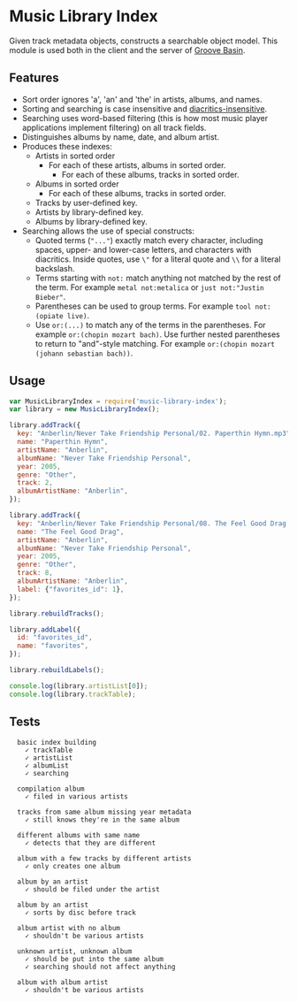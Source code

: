 # Music Library Index

Given track metadata objects, constructs a searchable object model.
This module is used both in the client and the server of
[Groove Basin](https://github.com/andrewrk/groovebasin).

## Features

 * Sort order ignores 'a', 'an' and 'the' in artists, albums, and names.
 * Sorting and searching is case insensitive and
   [diacritics-insensitive](https://github.com/andrewrk/diacritics).
 * Searching uses word-based filtering (this is how most music player
   applications implement filtering) on all track fields.
 * Distinguishes albums by name, date, and album artist.
 * Produces these indexes:
   * Artists in sorted order
     - For each of these artists, albums in sorted order.
       - For each of these albums, tracks in sorted order.
   * Albums in sorted order
     - For each of these albums, tracks in sorted order.
   * Tracks by user-defined key.
   * Artists by library-defined key.
   * Albums by library-defined key.
 * Searching allows the use of special constructs:
   * Quoted terms (`"..."`) exactly match every character, including spaces,
     upper- and lower-case letters, and characters with diacritics.
     Inside quotes, use `\"` for a literal quote and `\\` for a literal backslash.
   * Terms starting with `not:` match anything not matched by the rest of the term.
     For example `metal not:metalica` or `just not:"Justin Bieber"`.
   * Parentheses can be used to group terms. For example `tool not:(opiate live)`.
   * Use `or:(...)` to match any of the terms in the parentheses. For example `or:(chopin mozart bach)`.
     Use further nested parentheses to return to "and"-style matching. For example `or:(chopin mozart (johann sebastian bach))`.

## Usage

```js
var MusicLibraryIndex = require('music-library-index');
var library = new MusicLibraryIndex();

library.addTrack({
  key: "Anberlin/Never Take Friendship Personal/02. Paperthin Hymn.mp3",
  name: "Paperthin Hymn",
  artistName: "Anberlin",
  albumName: "Never Take Friendship Personal",
  year: 2005,
  genre: "Other",
  track: 2,
  albumArtistName: "Anberlin",
});

library.addTrack({
  key: "Anberlin/Never Take Friendship Personal/08. The Feel Good Drag.mp3",
  name: "The Feel Good Drag",
  artistName: "Anberlin",
  albumName: "Never Take Friendship Personal",
  year: 2005,
  genre: "Other",
  track: 8,
  albumArtistName: "Anberlin",
  label: {"favorites_id": 1},
});

library.rebuildTracks();

library.addLabel({
  id: "favorites_id",
  name: "favorites",
});

library.rebuildLabels();

console.log(library.artistList[0]);
console.log(library.trackTable);
```

## Tests

```
  basic index building
    ✓ trackTable 
    ✓ artistList 
    ✓ albumList 
    ✓ searching 

  compilation album
    ✓ filed in various artists 

  tracks from same album missing year metadata
    ✓ still knows they're in the same album 

  different albums with same name
    ✓ detects that they are different 

  album with a few tracks by different artists
    ✓ only creates one album 

  album by an artist
    ✓ should be filed under the artist 

  album by an artist
    ✓ sorts by disc before track 

  album artist with no album
    ✓ shouldn't be various artists 

  unknown artist, unknown album
    ✓ should be put into the same album 
    ✓ searching should not affect anything 

  album with album artist
    ✓ shouldn't be various artists 
```
